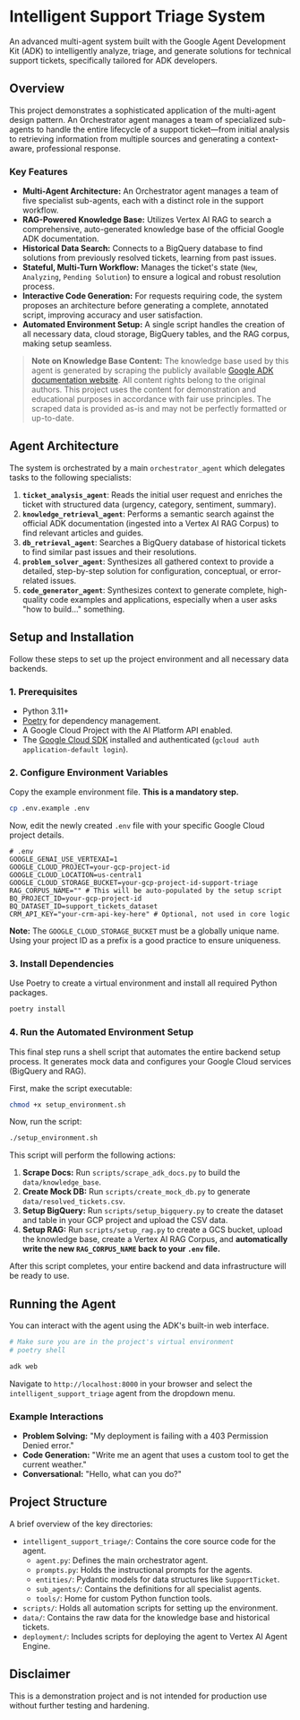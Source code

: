 # Intelligent Support Triage System

An advanced multi-agent system built with the Google Agent Development Kit (ADK) to intelligently analyze, triage, and generate solutions for technical support tickets, specifically tailored for ADK developers.

  <!-- It's highly recommended to create and upload an architecture diagram -->

## Overview

This project demonstrates a sophisticated application of the multi-agent design pattern. An Orchestrator agent manages a team of specialized sub-agents to handle the entire lifecycle of a support ticket—from initial analysis to retrieving information from multiple sources and generating a context-aware, professional response.

### Key Features

-   **Multi-Agent Architecture:** An Orchestrator agent manages a team of five specialist sub-agents, each with a distinct role in the support workflow.
-   **RAG-Powered Knowledge Base:** Utilizes Vertex AI RAG to search a comprehensive, auto-generated knowledge base of the official Google ADK documentation.
-   **Historical Data Search:** Connects to a BigQuery database to find solutions from previously resolved tickets, learning from past issues.
-   **Stateful, Multi-Turn Workflow:** Manages the ticket's state (`New`, `Analyzing`, `Pending Solution`) to ensure a logical and robust resolution process.
-   **Interactive Code Generation:** For requests requiring code, the system proposes an architecture before generating a complete, annotated script, improving accuracy and user satisfaction.
-   **Automated Environment Setup:** A single script handles the creation of all necessary data, cloud storage, BigQuery tables, and the RAG corpus, making setup seamless.

> **Note on Knowledge Base Content:** The knowledge base used by this agent is generated by scraping the publicly available [Google ADK documentation website](https://google.github.io/adk-docs/). All content rights belong to the original authors. This project uses the content for demonstration and educational purposes in accordance with fair use principles. The scraped data is provided as-is and may not be perfectly formatted or up-to-date.

## Agent Architecture

The system is orchestrated by a main `orchestrator_agent` which delegates tasks to the following specialists:

1.  **`ticket_analysis_agent`**: Reads the initial user request and enriches the ticket with structured data (urgency, category, sentiment, summary).
2.  **`knowledge_retrieval_agent`**: Performs a semantic search against the official ADK documentation (ingested into a Vertex AI RAG Corpus) to find relevant articles and guides.
3.  **`db_retrieval_agent`**: Searches a BigQuery database of historical tickets to find similar past issues and their resolutions.
4.  **`problem_solver_agent`**: Synthesizes all gathered context to provide a detailed, step-by-step solution for configuration, conceptual, or error-related issues.
5.  **`code_generator_agent`**: Synthesizes context to generate complete, high-quality code examples and applications, especially when a user asks "how to build..." something.

## Setup and Installation

Follow these steps to set up the project environment and all necessary data backends.

### 1. Prerequisites

-   Python 3.11+
-   [Poetry](https://python-poetry.org/docs/) for dependency management.
-   A Google Cloud Project with the AI Platform API enabled.
-   The [Google Cloud SDK](https://cloud.google.com/sdk/docs/install) installed and authenticated (`gcloud auth application-default login`).

### 2. Configure Environment Variables

Copy the example environment file. **This is a mandatory step.**

```bash
cp .env.example .env
```

Now, edit the newly created `.env` file with your specific Google Cloud project details.

```dotenv
# .env
GOOGLE_GENAI_USE_VERTEXAI=1
GOOGLE_CLOUD_PROJECT=your-gcp-project-id
GOOGLE_CLOUD_LOCATION=us-central1
GOOGLE_CLOUD_STORAGE_BUCKET=your-gcp-project-id-support-triage
RAG_CORPUS_NAME="" # This will be auto-populated by the setup script
BQ_PROJECT_ID=your-gcp-project-id
BQ_DATASET_ID=support_tickets_dataset
CRM_API_KEY="your-crm-api-key-here" # Optional, not used in core logic
```

**Note:** The `GOOGLE_CLOUD_STORAGE_BUCKET` must be a globally unique name. Using your project ID as a prefix is a good practice to ensure uniqueness.

### 3. Install Dependencies

Use Poetry to create a virtual environment and install all required Python packages.

```bash
poetry install
```

### 4. Run the Automated Environment Setup

This final step runs a shell script that automates the entire backend setup process. It generates mock data and configures your Google Cloud services (BigQuery and RAG).

First, make the script executable:
```bash
chmod +x setup_environment.sh
```

Now, run the script:
```bash
./setup_environment.sh
```

This script will perform the following actions:
1.  **Scrape Docs:** Run `scripts/scrape_adk_docs.py` to build the `data/knowledge_base`.
2.  **Create Mock DB:** Run `scripts/create_mock_db.py` to generate `data/resolved_tickets.csv`.
3.  **Setup BigQuery:** Run `scripts/setup_bigquery.py` to create the dataset and table in your GCP project and upload the CSV data.
4.  **Setup RAG:** Run `scripts/setup_rag.py` to create a GCS bucket, upload the knowledge base, create a Vertex AI RAG Corpus, and **automatically write the new `RAG_CORPUS_NAME` back to your `.env` file.**

After this script completes, your entire backend and data infrastructure will be ready to use.

## Running the Agent

You can interact with the agent using the ADK's built-in web interface.

```bash
# Make sure you are in the project's virtual environment
# poetry shell

adk web
```

Navigate to `http://localhost:8000` in your browser and select the `intelligent_support_triage` agent from the dropdown menu.

### Example Interactions

-   **Problem Solving:** "My deployment is failing with a 403 Permission Denied error."
-   **Code Generation:** "Write me an agent that uses a custom tool to get the current weather."
-   **Conversational:** "Hello, what can you do?"

## Project Structure

A brief overview of the key directories:

-   `intelligent_support_triage/`: Contains the core source code for the agent.
    -   `agent.py`: Defines the main orchestrator agent.
    -   `prompts.py`: Holds the instructional prompts for the agents.
    -   `entities/`: Pydantic models for data structures like `SupportTicket`.
    -   `sub_agents/`: Contains the definitions for all specialist agents.
    -   `tools/`: Home for custom Python function tools.
-   `scripts/`: Holds all automation scripts for setting up the environment.
-   `data/`: Contains the raw data for the knowledge base and historical tickets.
-   `deployment/`: Includes scripts for deploying the agent to Vertex AI Agent Engine.

## Disclaimer

This is a demonstration project and is not intended for production use without further testing and hardening.